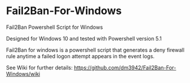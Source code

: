 # Fail2Ban-For-Windows
Fail2Ban Powershell Script for Windows

Designed for Windows 10 and tested with Powershell version 5.1

Fail2Ban for windows is a powershell script that generates a deny firewall rule anytime a failed logon attempt appears in the event logs.

See Wiki for further details:  https://github.com/dm3942/Fail2Ban-For-Windows/wiki


